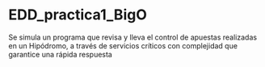 # EDD_practica1_BigO
Se simula un programa que revisa y lleva el control de apuestas realizadas en un Hipódromo, a través de servicios críticos con complejidad que garantice una rápida respuesta
